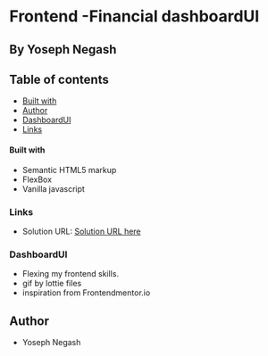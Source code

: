 
# Frontend -Financial dashboardUI

## By Yoseph Negash

## Table of contents


- [Built with](#built-with)
- [Author](#author)
- [DashboardUI](#dashboardUI)
- [Links](#links)


#### Built with

- Semantic HTML5 markup
- FlexBox
- Vanilla javascript


### Links

- Solution URL: [Solution URL here]( https://financial-dashboardui.pages.dev/ )



### DashboardUI
- Flexing my frontend skills.
- gif by lottie files
- inspiration from Frontendmentor.io

## Author

- Yoseph Negash
